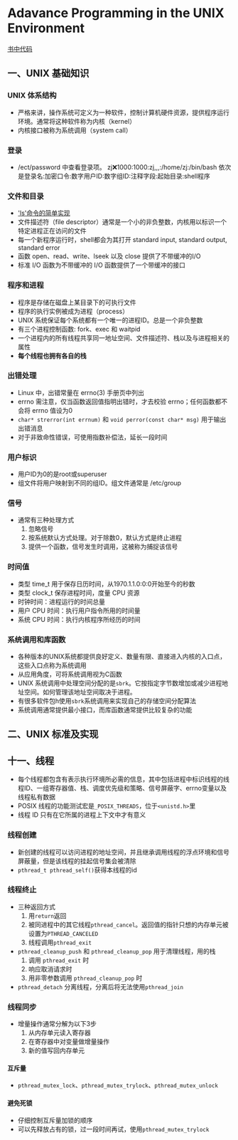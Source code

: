 # Adavance Programming in the UNIX Environment
[书中代码](https://github.com/zj0395/myCode/tree/master/APUE)
## 一、UNIX 基础知识
### UNIX 体系结构
- 严格来讲，操作系统可定义为一种软件，控制计算机硬件资源，提供程序运行环境。通常将这种软件称为内核（kernel）
- 内核接口被称为系统调用（system call）
### 登录
- /ect/password 中查看登录项。
    zj:x:1000:1000:zj,,,:/home/zj:/bin/bash
    依次是登录名:加密口令:数字用户ID:数字组ID:注释字段:起始目录:shell程序
### 文件和目录
- ['ls'命令的简单实现](https://github.com/zj0395/myCode/blob/master/APUE/1-3_ls.c)
- 文件描述符（file descriptor）通常是一个小的非负整数，内核用以标识一个特定进程正在访问的文件
- 每一个新程序运行时，shell都会为其打开 standard input, standard output, standard error
- 函数 open、read、write、lseek 以及 close 提供了不带缓冲的I/O
- 标准 I/O 函数为不带缓冲的 I/O 函数提供了一个带缓冲的接口
### 程序和进程
- 程序是存储在磁盘上某目录下的可执行文件
- 程序的执行实例被成为进程（process）
- UNIX 系统保证每个系统都有一个唯一的进程ID。总是一个非负整数
- 有三个进程控制函数: fork、exec 和 waitpid
- 一个进程内的所有线程共享同一地址空间、文件描述符、栈以及与进程相关的属性
- **每个线程也拥有各自的栈**
### 出错处理
- Linux 中，出错常量在 errno(3) 手册页中列出
- errno 需注意，仅当函数返回值指明出错时，才去校验 errno；任何函数都不会将 errno 值设为0
- `char* strerror(int errnum)` 和 `void perror(const char* msg)` 用于输出出错消息
- 对于非致命性错误，可使用指数补偿法，延长一段时间
### 用户标识
- 用户ID为0的是root或superuser
- 组文件将用户映射到不同的组ID。组文件通常是 /etc/group
### 信号
- 通常有三种处理方式
    1. 忽略信号
    2. 按系统默认方式处理。对于除数0，默认方式是终止进程
    3. 提供一个函数，信号发生时调用，这被称为捕捉该信号
### 时间值
- 类型 time_t 用于保存日历时间，从1970.1.1.0:0:0开始至今的秒数
- 类型 clock_t 保存进程时间，度量 CPU 资源
- 时钟时间：进程运行的时间总量
- 用户 CPU 时间：执行用户指令所用的时间量
- 系统 CPU 时间：执行内核程序所经历的时间
### 系统调用和库函数
- 各种版本的UNIX系统都提供良好定义、数量有限、直接进入内核的入口点，这些入口点称为系统调用
- 从应用角度，可将系统调用视为C函数
- UNIX 系统调用中处理空间分配的是`sbrk`。它按指定字节数增加或减少进程地址空间。如何管理该地址空间取决于进程。
- 有很多软件包h使用`sbrk`系统调用来实现自己的存储空间分配算法
- 系统调用通常提供最小接口，而库函数通常提供比较复杂的功能
## 二、UNIX 标准及实现
## 十一、线程
- 每个线程都包含有表示执行环境所必需的信息，其中包括进程中标识线程的线程ID、一组寄存器值、栈、调度优先级和策略、信号屏蔽字、errno变量以及线程私有数据
- POSIX 线程的功能测试宏是`_POSIX_THREADS`，位于`<unistd.h>`里
- 线程 ID 只有在它所属的进程上下文中才有意义
### 线程创建
- 新创建的线程可以访问进程的地址空间，并且继承调用线程的浮点环境和信号屏蔽量，但是该线程的挂起信号集会被清除
- `pthread_t pthread_self()`获得本线程的id
### 线程终止
- 三种返回方式
    1. 用`return`返回
    2. 被同进程中的其它线程`pthread_cancel`。返回值的指针只想的内存单元被设置为`PTHREAD_CANCELED`
    3. 线程调用`pthread_exit`
- `pthread_cleanup_push` 和 `pthread_cleanup_pop` 用于清理线程，用的栈
    1. 调用 `pthread_exit` 时
    2. 响应取消请求时
    3. 用非零参数调用 `pthread_cleanup_pop` 时
- `pthread_detach` 分离线程，分离后将无法使用`pthread_join`
### 线程同步
- 增量操作通常分解为以下3步
    1. 从内存单元读入寄存器
    2. 在寄存器中对变量做增量操作
    3. 新的值写回内存单元
#### 互斥量
- `pthread_mutex_lock`、`pthread_mutex_trylock`、`pthread_mutex_unlock`
#### 避免死锁
- 仔细控制互斥量加锁的顺序
- 可以先释放占有的锁，过一段时间再试，使用`pthread_mutex_trylock`
